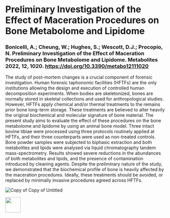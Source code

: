 # Preliminary Investigation of the Effect of Maceration Procedures on Bone Metabolome and Lipidome

### Bonicelli, A.; Cheung, W.; Hughes, S.; Wescott, D.J.; Procopio, N. Preliminary Investigation of the Effect of Maceration Procedures on Bone Metabolome and Lipidome. Metabolites 2022, 12, 1020. https://doi.org/10.3390/metabo12111020

The study of post-mortem changes is a crucial component of forensic investigation. Human forensic taphonomic facilities (HFTFs) are the only institutions allowing the design and execution of controlled human decomposition experiments. When bodies are skeletonized, bones are normally stored in skeletal collections and used for anthropological studies. However, HFTFs apply chemical and/or thermal treatments to the remains prior bone long-term storage. These treatments are believed to alter heavily the original biochemical and molecular signature of bone material. The present study aims to evaluate the effect of these procedures on the bone metabolome and lipidome by using an animal bone model. Three intact bovine tibiae were processed using three protocols routinely applied at HFTFs, and their three counterparts were used as non-treated controls. Bone powder samples were subjected to biphasic extraction and both metabolites and lipids were analysed via liquid chromatography tandem mass-spectrometry. Results showed severe reductions in the abundances of both metabolites and lipids, and the presence of contamination introduced by cleaning agents. Despite the preliminary nature of the study, we demonstrated that the biochemical profile of bone is heavily affected by the maceration procedures. Ideally, these treatments should be avoided, or replaced by minimally invasive procedures agreed across HFTFs.

![Copy of Copy of Untitled](https://github.com/user-attachments/assets/8f33ebdb-edab-405c-a4cb-417955812436)

<img src="[https://github.com/favicon.ico](https://github.com/user-attachments/assets/8f33ebdb-edab-405c-a4cb-417955812436)" width="48">
